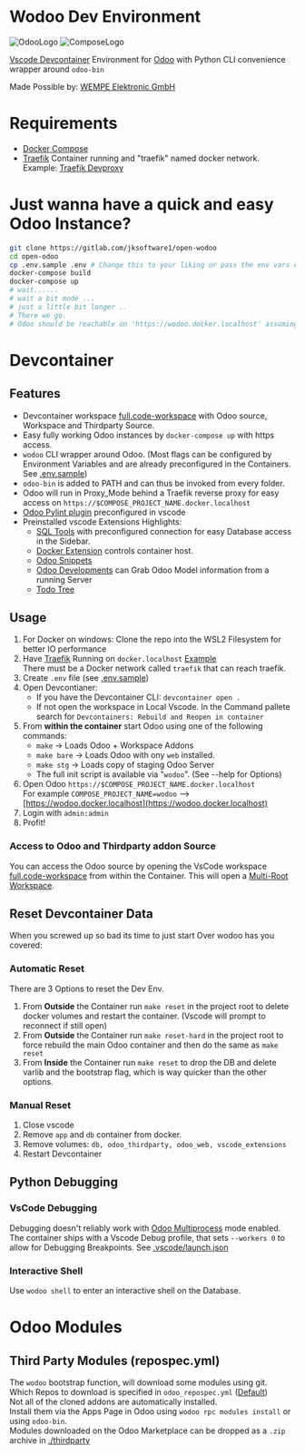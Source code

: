 # Wodoo Dev Environment

![OdooLogo](https://gitlab.com/jksoftware1/open-wodoo/-/raw/main/assets/odoo_logo.png)
![ComposeLogo](https://raw.githubusercontent.com/docker/compose/v2/logo.png)

[Vscode Devcontainer](https://code.visualstudio.com/docs/remote/containers) Environment for [Odoo](.odoo.com/) with
Python CLI convenience wrapper around `odoo-bin`

Made Possible by: [WEMPE Elektronic GmbH](https://wetech.de)

# Requirements

- [Docker Compose](https://github.com/docker/compose)
- [Traefik](https://doc.traefik.io/traefik/) Container running and "traefik" named docker network. Example:
  [Traefik Devproxy](https://github.com/joshkreud/traefik_devproxy)

# Just wanna have a quick and easy Odoo Instance?

```bash
git clone https://gitlab.com/jksoftware1/open-wodoo
cd open-odoo
cp .env.sample .env # Change this to your liking or pass the env vars directly to the app container.
docker-compose build
docker-compose up
# wait......
# wait a bit mode ...
# just a little bit longer ..
# There we go.
# Odoo should be reachable on 'https://wodoo.docker.localhost' assuming you didn't change .env TRAEFIK_HOST_RULE or COMPOSE_PROJECT_NAME
```

# Devcontainer

## Features

- Devcontainer workspace [full.code-workspace](full.code-workspace) with Odoo source, Workspace and Thirdparty Source.
- Easy fully working Odoo instances by `docker-compose up` with https access.
- `wodoo` CLI wrapper around Odoo. (Most flags can be configured by Environment Variables and are already preconfigured
  in the Containers. See [.env.sample](./.env.sample))
- `odoo-bin` is added to PATH and can thus be invoked from every folder.
- Odoo will run in Proxy_Mode behind a Traefik reverse proxy for easy access on
  `https://$COMPOSE_PROJECT_NAME.docker.localhost`
- [Odoo Pylint plugin](https://github.com/OCA/pylint-odoo) preconfigured in vscode
- Preinstalled vscode Extensions Highlights:
  - [SQL Tools](https://marketplace.visualstudio.com/items?itemName=mtxr.sqltools) with preconfigured connection for
    easy Database access in the Sidebar.
  - [Docker Extension](https://marketplace.visualstudio.com/items?itemName=ms-azuretools.vscode-docker) controls
    container host.
  - [Odoo Snippets](https://marketplace.visualstudio.com/items?itemName=mstuttgart.odoo-snippets)
  - [Odoo Developments](https://marketplace.visualstudio.com/items?itemName=scapigliato.vsc-odoo-development) can Grab
    Odoo Model information from a running Server
  - [Todo Tree](https://marketplace.visualstudio.com/items?itemName=Gruntfuggly.todo-tree)

## Usage

1. For Docker on windows: Clone the repo into the WSL2 Filesystem for better IO performance
2. Have [Traefik](https://github.com/traefik/traefik) Running on `docker.localhost`
   [Example](https://github.com/joshkreud/traefik_devproxy) \
   There must be a Docker network called `traefik` that can reach traefik.
3. Create `.env` file (see [.env.sample](.env.sample))
4. Open Devcontianer:
   - If you have the Devcontainer CLI: `devcontainer open .`
   - If not open the workspace in Local Vscode. In the Command pallete search for
     `Devcontainers: Rebuild and Reopen in container`
5. From **within the container** start Odoo using one of the following commands:
   - `make` -> Loads Odoo + Workspace Addons
   - `make bare` -> Loads Odoo with ony `web` installed.
   - `make stg` -> Loads copy of staging Odoo Server
   - The full init script is available via "`wodoo`". (See --help for Options)
6. Open Odoo `https://$COMPOSE_PROJECT_NAME.docker.localhost`\
   For example `COMPOSE_PROJECT_NAME=wodoo` --> [https://wodoo.docker.localhost](https://wodoo.docker.localhost)
7. Login with `admin:admin`
8. Profit!

### Access to Odoo and Thirdparty addon Source

You can access the Odoo source by opening the VsCode workspace [full.code-workspace](full.code-workspace) from within
the Container. This will open a [Multi-Root Workspace](https://code.visualstudio.com/docs/editor/multi-root-workspaces).

## Reset Devcontainer Data

When you screwed up so bad its time to just start Over wodoo has you covered:

### Automatic Reset

There are 3 Options to reset the Dev Env.

1. From **Outside** the Container run `make reset` in the project root to delete docker volumes and restart the
   container. (Vscode will prompt to reconnect if still open)
2. From **Outside** the Container run `make reset-hard` in the project root to force rebuild the main Odoo container and
   then do the same as `make reset`
3. From **Inside** the Container run `make reset` to drop the DB and delete varlib and the bootstrap flag, which is way
   quicker than the other options.

### Manual Reset

1. Close vscode
2. Remove `app` and `db` container from docker.
3. Remove volumes: `db, odoo_thirdparty, odoo_web, vscode_extensions`
4. Restart Devcontainer

## Python Debugging

### VsCode Debugging

Debugging doesn't reliably work with
[Odoo Multiprocess](https://www.odoo.com/documentation/14.0/developer/misc/other/cmdline.html#multiprocessing) mode
enabled. \
The container ships with a Vscode Debug profile, that sets `--workers 0` to allow for Debugging Breakpoints. See [.vscode/launch.json](./.vscode/launch.json)

### Interactive Shell

Use `wodoo shell` to enter an interactive shell on the Database.

# Odoo Modules

## Third Party Modules (repospec.yml)

The `wodoo` bootstrap function, will download some modules using git. \
Which Repos to download is specified in `odoo_repospec.yml` ([Default](./odoo_repospec.yml)) \
Not all of the cloned addons are automatically installed. \
Install them via the Apps Page in Odoo using `wodoo rpc modules install` or using `odoo-bin`.\
Modules downloaded on the Odoo Marketplace can be dropped as a `.zip` archive in [./thirdparty](./thirdparty)

